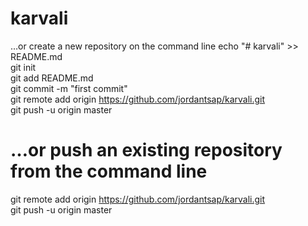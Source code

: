 # karvali

…or create a new repository on the command line
echo "# karvali" >> README.md  
git init  
git add README.md  
git commit -m "first commit"  
git remote add origin https://github.com/jordantsap/karvali.git  
git push -u origin master  

# …or push an existing repository from the command line  
git remote add origin https://github.com/jordantsap/karvali.git  
git push -u origin master  
